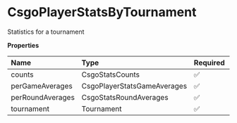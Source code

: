 # CsgoPlayerStatsByTournament

Statistics for a tournament

**Properties**

| Name             | Type                        | Required | Description |
| :--------------- | :-------------------------- | :------- | :---------- |
| counts           | CsgoStatsCounts             | ✅       |             |
| perGameAverages  | CsgoPlayerStatsGameAverages | ✅       |             |
| perRoundAverages | CsgoStatsRoundAverages      | ✅       |             |
| tournament       | Tournament                  | ✅       |             |

